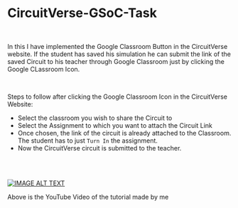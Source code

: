 # CircuitVerse-GSoC-Task
<br>

In this I have implemented the Google Classroom Button in the CircuitVerse website. If the student has saved his simulation he can submit the link of the saved Circuit to his teacher through Google Classroom just by clicking the Google CLassroom Icon.

<br>

Steps to follow after clicking the Google Classroom Icon in the CircuitVerse Website:
* Select the classroom you wish to share the Circuit to
* Select the Assignment to which you want to attach the Circuit Link
* Once chosen, the link of the circuit is already attached to the Classroom. The student has to just `Turn In` the assignment.
* Now the CircuitVerse circuit is submitted to the teacher.
<br>
<br>

[![IMAGE ALT TEXT](http://img.youtube.com/vi/7svs_j8MPA0/0.jpg)](http://www.youtube.com/watch?v=7svs_j8MPA0 "Submitting CircuitVerse Circuit on Google Classroom | GSoC 2021 Task | LMS Integration of CV
")

Above is the YouTube Video of the tutorial made by me

